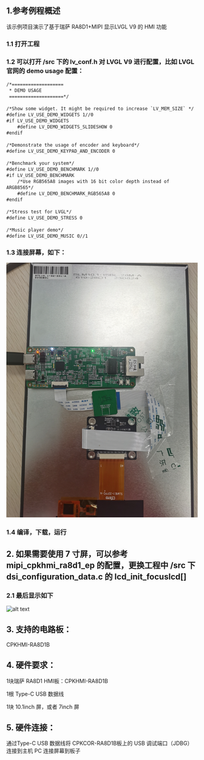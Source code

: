 ## 1.参考例程概述
该示例项目演示了基于瑞萨 RA8D1+MIPI 显示LVGL V9 的 HMI 功能

### 1.1 打开工程
### 1.2 可以打开 /src 下的 lv_conf.h 对 LVGL V9 进行配置，比如 LVGL 官网的 demo usage 配置：
```
/*===================
 * DEMO USAGE
 ====================*/

/*Show some widget. It might be required to increase `LV_MEM_SIZE` */
#define LV_USE_DEMO_WIDGETS 1//0
#if LV_USE_DEMO_WIDGETS
    #define LV_DEMO_WIDGETS_SLIDESHOW 0
#endif

/*Demonstrate the usage of encoder and keyboard*/
#define LV_USE_DEMO_KEYPAD_AND_ENCODER 0

/*Benchmark your system*/
#define LV_USE_DEMO_BENCHMARK 1//0
#if LV_USE_DEMO_BENCHMARK
    /*Use RGB565A8 images with 16 bit color depth instead of ARGB8565*/
    #define LV_DEMO_BENCHMARK_RGB565A8 0
#endif

/*Stress test for LVGL*/
#define LV_USE_DEMO_STRESS 0

/*Music player demo*/
#define LV_USE_DEMO_MUSIC 0//1
```

### 1.3 连接屏幕，如下：

![alt text](images/10inch_connect.jpg)

### 1.4 编译，下载，运行


## 2. 如果需要使用 7 寸屏，可以参考 mipi_cpkhmi_ra8d1_ep 的配置，更换工程中 /src 下 dsi_configuration_data.c 的 lcd_init_focuslcd[]

### 2.1 最后显示如下

![alt text](images/lvgl_v9.jpg)




## 3. 支持的电路板：
CPKHMI-RA8D1B

## 4. 硬件要求：
1块瑞萨 RA8D1 HMI板：CPKHMI-RA8D1B

1根 Type-C USB 数据线

1块 10.1inch 屏，或者 7inch 屏

## 5. 硬件连接：
通过Type-C USB 数据线将 CPKCOR-RA8D1B板上的 USB 调试端口（JDBG）连接到主机 PC
连接屏幕到板子
